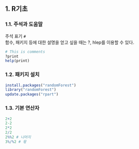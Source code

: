 ## 1. R기초
### 1.1. 주석과 도움말
주석 표기 `#`  
함수, 패키지 등에 대한 설명을 얻고 싶을 때는 ?, hlep를 이용할 수 있다.
```R
# This is comments
?print
help(print)
```

### 1.2. 패키지 설치
```R
install.packages("randomForest")
library("randomForest")
update.packages("rpart")
```

### 1.3. 기본 연산자
```R
2+2
2-2
2*2
2/2
2%%2 # 나머지
3%/%2 # 몫
```